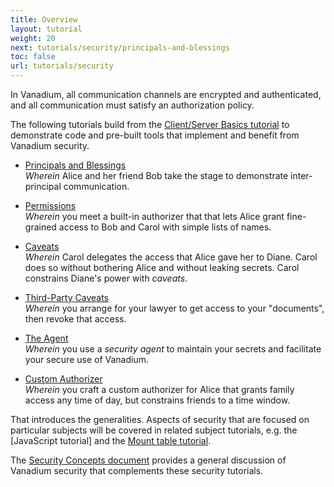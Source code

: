 ```yaml
---
title: Overview
layout: tutorial
weight: 20
next: tutorials/security/principals-and-blessings
toc: false
url: tutorials/security
---
```


In Vanadium, all communication channels are encrypted and
authenticated, and all communication must satisfy an authorization
policy.

The following tutorials build from the [Client/Server Basics tutorial][client-server] to demonstrate code and pre-built tools that implement and benefit from
Vanadium security.

*  [Principals and Blessings]<br>
  _Wherein_ Alice and her friend Bob take the stage to
  demonstrate inter-principal communication.

* [Permissions]<br>
  _Wherein_ you meet a built-in authorizer that that lets Alice grant
  fine-grained access to Bob and Carol with simple lists of names.

* [Caveats]<br>
  _Wherein_ Carol delegates the access that Alice gave her to Diane.
  Carol does so without bothering Alice and without leaking secrets.
  Carol constrains Diane's power with _caveats_.

* [Third-Party Caveats]<br>
  _Wherein_ you arrange for your lawyer to get access to your
  "documents", then revoke that access.

* [The Agent]<br>
  _Wherein_ you use a _security agent_ to maintain your secrets and
  facilitate your secure use of Vanadium.

* [Custom Authorizer]<br>
  _Wherein_ you craft a custom authorizer for Alice that grants family
  access any time of day, but constrains friends to a time window.

That introduces the generalities.  Aspects of security that are
focused on particular subjects will be covered in related subject
tutorials, e.g. the [JavaScript tutorial] and the [Mount table tutorial].

The [Security Concepts document] provides a general discussion of
Vanadium security that complements these security tutorials.

[Permissions]: /2016/tutorials/security/permissions-authorizer.html
[Custom Authorizer]: /2016/tutorials/security/custom-authorizer.html
[Principals and Blessings]: /2016/tutorials/security/principals-and-blessings.html
[The Agent]: /2016/tutorials/security/agent.html
[Caveats]: /2016/tutorials/security/first-party-caveats.html
[Third-party Caveats]: /2016/tutorials/security/third-party-caveats.html
[client-server]: /2016/tutorials/basics.html
[Security Concepts document]: /2016/concepts/security.html
[Mount table tutorial]: /2016/tutorials/naming/mount-table.html
